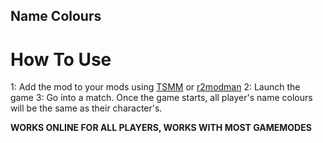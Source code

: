 ## Name Colours

# How To Use
1: Add the mod to your mods using [TSMM](https://rounds.thunderstore.io/) or [r2modman](https://rounds.thunderstore.io/package/ebkr/r2modman/)
2: Launch the game 
3: Go into a match. Once the game starts, all player's name colours will be the same as their character's.

**__WORKS ONLINE FOR ALL PLAYERS, WORKS WITH MOST GAMEMODES__**